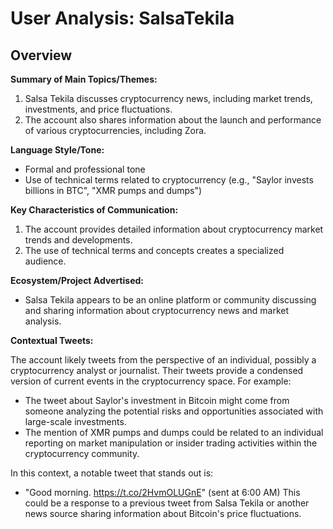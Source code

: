 # User Analysis: SalsaTekila

## Overview

**Summary of Main Topics/Themes:**

1. Salsa Tekila discusses cryptocurrency news, including market trends, investments, and price fluctuations.
2. The account also shares information about the launch and performance of various cryptocurrencies, including Zora.

**Language Style/Tone:**

* Formal and professional tone
* Use of technical terms related to cryptocurrency (e.g., "Saylor invests billions in BTC", "XMR pumps and dumps")

**Key Characteristics of Communication:**

1. The account provides detailed information about cryptocurrency market trends and developments.
2. The use of technical terms and concepts creates a specialized audience.

**Ecosystem/Project Advertised:**

* Salsa Tekila appears to be an online platform or community discussing and sharing information about cryptocurrency news and market analysis.

**Contextual Tweets:**

The account likely tweets from the perspective of an individual, possibly a cryptocurrency analyst or journalist. Their tweets provide a condensed version of current events in the cryptocurrency space. For example:
- The tweet about Saylor's investment in Bitcoin might come from someone analyzing the potential risks and opportunities associated with large-scale investments.
- The mention of XMR pumps and dumps could be related to an individual reporting on market manipulation or insider trading activities within the cryptocurrency community.

In this context, a notable tweet that stands out is:
- "Good morning. https://t.co/2HvmOLUGnE" (sent at 6:00 AM)
This could be a response to a previous tweet from Salsa Tekila or another news source sharing information about Bitcoin's price fluctuations.